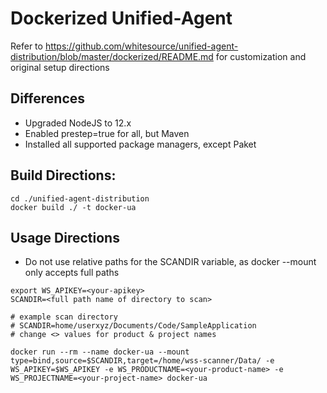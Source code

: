 # Dockerized Unified-Agent

Refer to https://github.com/whitesource/unified-agent-distribution/blob/master/dockerized/README.md for customization and original setup directions

## Differences 

* Upgraded NodeJS to 12.x
* Enabled prestep=true for all, but Maven
* Installed all supported package managers, except Paket

## Build Directions: 

```
cd ./unified-agent-distribution
docker build ./ -t docker-ua

```
## Usage Directions

* Do not use relative paths for the SCANDIR variable, as docker --mount only accepts full paths

```
export WS_APIKEY=<your-apikey>
SCANDIR=<full path name of directory to scan>

# example scan directory
# SCANDIR=home/userxyz/Documents/Code/SampleApplication
# change <> values for product & project names

docker run --rm --name docker-ua --mount type=bind,source=$SCANDIR,target=/home/wss-scanner/Data/ -e WS_APIKEY=$WS_APIKEY -e WS_PRODUCTNAME=<your-product-name> -e WS_PROJECTNAME=<your-project-name> docker-ua

```